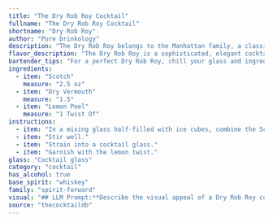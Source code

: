 ```yaml
---
title: "The Dry Rob Roy Cocktail"
fullname: "The Dry Rob Roy Cocktail"
shortname: "Dry Rob Roy"
author: "Pure Drinkology"
description: "The Dry Rob Roy belongs to the Manhattan family, a classic cocktail style featuring whiskey, vermouth, and bitters. This variation, believed to have originated in the early 20th century, swaps the traditional sweet vermouth for dry vermouth and adds a citrus twist for a lighter, more refreshing profile. "
flavor_description: "The Dry Rob Roy is a sophisticated, elegant cocktail with a complex flavor profile. The Scotch provides a robust, smoky base, while the dry vermouth adds a touch of herbal bitterness and dryness. The lemon peel contributes a bright, citrusy note that balances the richness of the Scotch and vermouth. The result is a harmonious blend of smoky, herbal, and citrusy flavors that lingers on the palate. "
bartender_tips: "For a perfect Dry Rob Roy, chill your glass and ingredients beforehand. Use a good quality Scotch and a dry vermouth with low sugar content.  Gently stir the cocktail with ice, ensuring the vermouth doesn't overpower the Scotch. Express the lemon peel over the drink for a citrus aroma, then discard it.  Serve straight up in your chilled coupe glass. "
ingredients:
  - item: "Scotch"
    measure: "2.5 oz"
  - item: "Dry Vermouth"
    measure: "1.5"
  - item: "Lemon Peel"
    measure: "1 Twist Of"
instructions:
  - item: "In a mixing glass half-filled with ice cubes, combine the Scotch and vermouth."
  - item: "Stir well."
  - item: "Strain into a cocktail glass."
  - item: "Garnish with the lemon twist."
glass: "Cocktail glass"
category: "cocktail"
has_alcohol: true
base_spirit: "whiskey"
family: "spirit-forward"
visual: "## LLM Prompt:**Describe the visual appeal of a Dry Rob Roy cocktail. Be specific about the colors, textures, and any garnishes used.****Context:** The Dry Rob Roy is a classic cocktail made with Scotch whisky, dry vermouth, and a lemon peel garnish. It is typically served in a chilled coupe or martini glass. **Desired Output:** A detailed and evocative description of the Dry Rob Roy's appearance, focusing on its visual characteristics. The response should capture the elegance and sophistication of this classic cocktail. "
source: "thecocktaildb"
---
```


